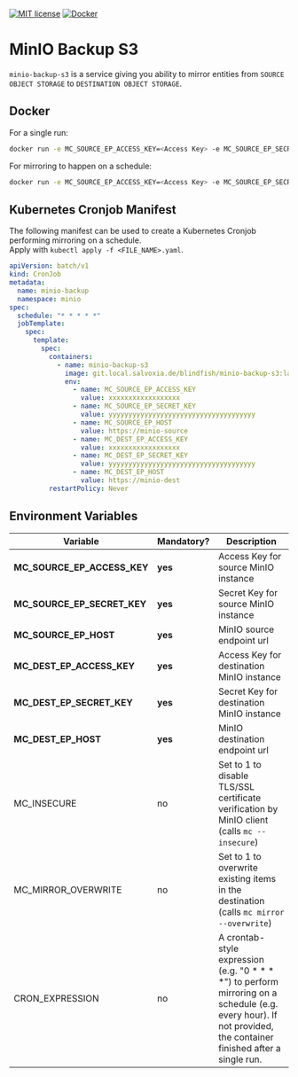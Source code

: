 [![MIT license][license-image]][license-url]
[![Docker][docker-image]][docker-url]

[license-image]: https://img.shields.io/badge/license-MIT-blue.svg
[license-url]: https://github.com/salvoxia/minio-backup-s3/blob/master/LICENSE

[docker-image]: https://img.shields.io/docker/pulls/salvoxia/minio-backup-s3.svg
[docker-url]: https://hub.docker.com/r/salvoxia/minio-backup-s3/

# MinIO Backup S3
`minio-backup-s3` is a service giving you ability to mirror entities from `SOURCE OBJECT STORAGE` to `DESTINATION OBJECT STORAGE`.

## Docker

For a single run:
```sh
docker run -e MC_SOURCE_EP_ACCESS_KEY=<Access Key> -e MC_SOURCE_EP_SECRET_KEY=<Secret Key> -e MC_SOURCE_EP_HOST=https://<YOUR-S3-ENDPOINT> -e MC_DEST_EP_ACCESS_KEY=<Access Key> -e MC_DEST_EP_SECRET_KEY=<Secret Key> -e MC_DEST_EP_HOST=https://<YOUR-S3-ENDPOINT> salvoxia/minio-backup-s3:<IMAGE_VERSION>
```

For mirroring to happen on a schedule:
```sh
docker run -e MC_SOURCE_EP_ACCESS_KEY=<Access Key> -e MC_SOURCE_EP_SECRET_KEY=<Secret Key> -e MC_SOURCE_EP_HOST=https://<YOUR-S3-ENDPOINT> -e MC_DEST_EP_ACCESS_KEY=<Access Key> -e MC_DEST_EP_SECRET_KEY=<Secret Key> -e MC_DEST_EP_HOST=https://<YOUR-S3-ENDPOINT> -e CRON_EXPRESSION="0 * * * *" salvoxia/minio-backup-s3:<IMAGE_VERSION>
```

## Kubernetes Cronjob Manifest
The following manifest can be used to create a Kubernetes Cronjob performing mirroring on a schedule.  
Apply with `kubectl apply -f <FILE_NAME>.yaml`.
```yaml
apiVersion: batch/v1
kind: CronJob
metadata:
  name: minio-backup
  namespace: minio
spec:
  schedule: "* * * * *"
  jobTemplate:
    spec:      
      template:
        spec:
          containers:
            - name: minio-backup-s3
              image: git.local.salvoxia.de/blindfish/minio-backup-s3:latest
              env:
                - name: MC_SOURCE_EP_ACCESS_KEY
                  value: xxxxxxxxxxxxxxxxxx
                - name: MC_SOURCE_EP_SECRET_KEY
                  value: yyyyyyyyyyyyyyyyyyyyyyyyyyyyyyyyyyyyy
                - name: MC_SOURCE_EP_HOST
                  value: https://minio-source
                - name: MC_DEST_EP_ACCESS_KEY
                  value: xxxxxxxxxxxxxxxxxx
                - name: MC_DEST_EP_SECRET_KEY
                  value: yyyyyyyyyyyyyyyyyyyyyyyyyyyyyyyyyyyyy
                - name: MC_DEST_EP_HOST
                  value: https://minio-dest
          restartPolicy: Never
```

## Environment Variables

|Variable | Mandatory? | Description |
|--- |--- |--- |
|**MC_SOURCE_EP_ACCESS_KEY**| **yes** | Access Key for source MinIO instance
|**MC_SOURCE_EP_SECRET_KEY**| **yes** |  Secret Key for source MinIO instance
|**MC_SOURCE_EP_HOST** | **yes** |  MinIO source endpoint url
|**MC_DEST_EP_ACCESS_KEY**| **yes** |  Access Key for destination MinIO instance
|**MC_DEST_EP_SECRET_KEY**| **yes** |  Secret Key for destination MinIO instance
|**MC_DEST_EP_HOST** | **yes** |  MinIO destination endpoint url
|MC_INSECURE | no |  Set to 1 to disable TLS/SSL certificate verification by MinIO client (calls `mc --insecure`)
|MC_MIRROR_OVERWRITE | no |  Set to 1 to overwrite existing items in the destination (calls `mc mirror --overwrite`)
|CRON_EXPRESSION | no | A crontab-style expression (e.g. "0 * * * *") to perform mirroring on a schedule (e.g. every hour). If not provided, the container finished after a single run.

